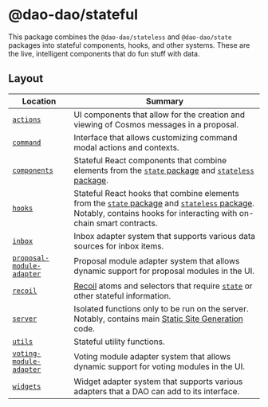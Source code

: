 # @dao-dao/stateful

This package combines the `@dao-dao/stateless` and `@dao-dao/state` packages
into stateful components, hooks, and other systems. These are the live,
intelligent components that do fun stuff with data.

## Layout

| Location                                               | Summary                                                                                                                                                                                         |
| ------------------------------------------------------ | ----------------------------------------------------------------------------------------------------------------------------------------------------------------------------------------------- |
| [`actions`](./actions)                                 | UI components that allow for the creation and viewing of Cosmos messages in a proposal.                                                                                                         |
| [`command`](./command)                                 | Interface that allows customizing command modal actions and contexts.                                                                                                                           |
| [`components`](./components)                           | Stateful React components that combine elements from the [`state` package](../state) and [`stateless` package](../stateless).                                                                   |
| [`hooks`](./hooks)                                     | Stateful React hooks that combine elements from the [`state` package](../state) and [`stateless` package](../stateless). Notably, contains hooks for interacting with on-chain smart contracts. |
| [`inbox`](./inbox)                                     | Inbox adapter system that supports various data sources for inbox items.                                                                                                                        |
| [`proposal-module-adapter`](./proposal-module-adapter) | Proposal module adapter system that allows dynamic support for proposal modules in the UI.                                                                                                      |
| [`recoil`](./recoil)                                   | [Recoil](https://recoiljs.org) atoms and selectors that require [`state`](../state) or other stateful information.                                                                              |
| [`server`](./server)                                   | Isolated functions only to be run on the server. Notably, contains main [Static Site Generation](https://nextjs.org/docs/basic-features/data-fetching/get-static-props) code.                   |
| [`utils`](./utils)                                     | Stateful utility functions.                                                                                                                                                                     |
| [`voting-module-adapter`](./voting-module-adapter)     | Voting module adapter system that allows dynamic support for voting modules in the UI.                                                                                                          |
| [`widgets`](./widgets)                                 | Widget adapter system that supports various adapters that a DAO can add to its interface.                                                                                                       |
